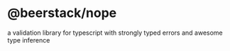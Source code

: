 # @beerstack/nope
a validation library for typescript with strongly typed errors and awesome type inference
